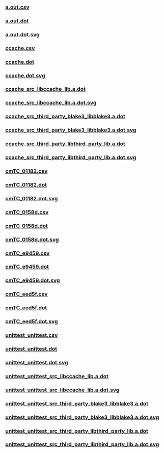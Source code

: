 ### [a.out.csv](a.out.csv)
### [a.out.dot](a.out.dot)
### [a.out.dot.svg](a.out.dot.svg)
### [ccache.csv](ccache.csv)
### [ccache.dot](ccache.dot)
### [ccache.dot.svg](ccache.dot.svg)
### [ccache_src_libccache_lib.a.dot](ccache_src_libccache_lib.a.dot)
### [ccache_src_libccache_lib.a.dot.svg](ccache_src_libccache_lib.a.dot.svg)
### [ccache_src_third_party_blake3_libblake3.a.dot](ccache_src_third_party_blake3_libblake3.a.dot)
### [ccache_src_third_party_blake3_libblake3.a.dot.svg](ccache_src_third_party_blake3_libblake3.a.dot.svg)
### [ccache_src_third_party_libthird_party_lib.a.dot](ccache_src_third_party_libthird_party_lib.a.dot)
### [ccache_src_third_party_libthird_party_lib.a.dot.svg](ccache_src_third_party_libthird_party_lib.a.dot.svg)
### [cmTC_01182.csv](cmTC_01182.csv)
### [cmTC_01182.dot](cmTC_01182.dot)
### [cmTC_01182.dot.svg](cmTC_01182.dot.svg)
### [cmTC_0158d.csv](cmTC_0158d.csv)
### [cmTC_0158d.dot](cmTC_0158d.dot)
### [cmTC_0158d.dot.svg](cmTC_0158d.dot.svg)
### [cmTC_e9459.csv](cmTC_e9459.csv)
### [cmTC_e9459.dot](cmTC_e9459.dot)
### [cmTC_e9459.dot.svg](cmTC_e9459.dot.svg)
### [cmTC_eed5f.csv](cmTC_eed5f.csv)
### [cmTC_eed5f.dot](cmTC_eed5f.dot)
### [cmTC_eed5f.dot.svg](cmTC_eed5f.dot.svg)
### [unittest_unittest.csv](unittest_unittest.csv)
### [unittest_unittest.dot](unittest_unittest.dot)
### [unittest_unittest.dot.svg](unittest_unittest.dot.svg)
### [unittest_unittest_src_libccache_lib.a.dot](unittest_unittest_src_libccache_lib.a.dot)
### [unittest_unittest_src_libccache_lib.a.dot.svg](unittest_unittest_src_libccache_lib.a.dot.svg)
### [unittest_unittest_src_third_party_blake3_libblake3.a.dot](unittest_unittest_src_third_party_blake3_libblake3.a.dot)
### [unittest_unittest_src_third_party_blake3_libblake3.a.dot.svg](unittest_unittest_src_third_party_blake3_libblake3.a.dot.svg)
### [unittest_unittest_src_third_party_libthird_party_lib.a.dot](unittest_unittest_src_third_party_libthird_party_lib.a.dot)
### [unittest_unittest_src_third_party_libthird_party_lib.a.dot.svg](unittest_unittest_src_third_party_libthird_party_lib.a.dot.svg)
